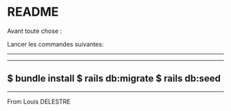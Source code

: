 # README

Avant toute chose :

Lancer les commandes suivantes:

--------------------------------

--------------------------------
$ bundle install
$ rails db:migrate
$ rails db:seed
--------------------------------

--------------------------------

From Louis DELESTRE